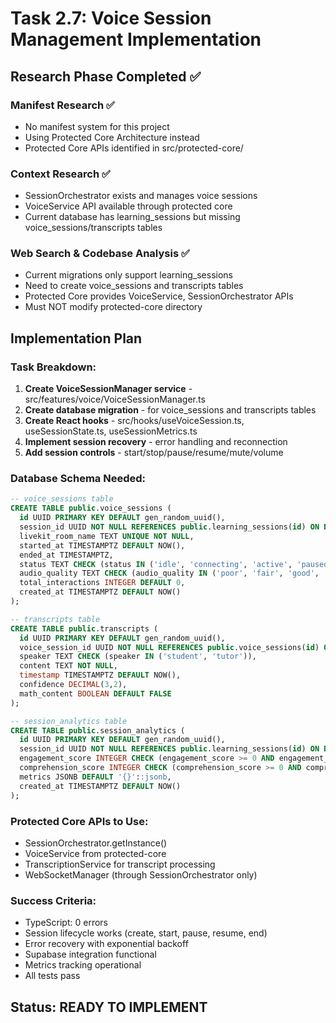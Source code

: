 # Task 2.7: Voice Session Management Implementation

## Research Phase Completed ✅

### Manifest Research ✅
- No manifest system for this project
- Using Protected Core Architecture instead
- Protected Core APIs identified in src/protected-core/

### Context Research ✅
- SessionOrchestrator exists and manages voice sessions
- VoiceService API available through protected core
- Current database has learning_sessions but missing voice_sessions/transcripts tables

### Web Search & Codebase Analysis ✅
- Current migrations only support learning_sessions
- Need to create voice_sessions and transcripts tables
- Protected Core provides VoiceService, SessionOrchestrator APIs
- Must NOT modify protected-core directory

## Implementation Plan

### Task Breakdown:
1. **Create VoiceSessionManager service** - src/features/voice/VoiceSessionManager.ts
2. **Create database migration** - for voice_sessions and transcripts tables
3. **Create React hooks** - src/hooks/useVoiceSession.ts, useSessionState.ts, useSessionMetrics.ts
4. **Implement session recovery** - error handling and reconnection
5. **Add session controls** - start/stop/pause/resume/mute/volume

### Database Schema Needed:
```sql
-- voice_sessions table
CREATE TABLE public.voice_sessions (
  id UUID PRIMARY KEY DEFAULT gen_random_uuid(),
  session_id UUID NOT NULL REFERENCES public.learning_sessions(id) ON DELETE CASCADE,
  livekit_room_name TEXT UNIQUE NOT NULL,
  started_at TIMESTAMPTZ DEFAULT NOW(),
  ended_at TIMESTAMPTZ,
  status TEXT CHECK (status IN ('idle', 'connecting', 'active', 'paused', 'ended', 'error')),
  audio_quality TEXT CHECK (audio_quality IN ('poor', 'fair', 'good', 'excellent')),
  total_interactions INTEGER DEFAULT 0,
  created_at TIMESTAMPTZ DEFAULT NOW()
);

-- transcripts table
CREATE TABLE public.transcripts (
  id UUID PRIMARY KEY DEFAULT gen_random_uuid(),
  voice_session_id UUID NOT NULL REFERENCES public.voice_sessions(id) ON DELETE CASCADE,
  speaker TEXT CHECK (speaker IN ('student', 'tutor')),
  content TEXT NOT NULL,
  timestamp TIMESTAMPTZ DEFAULT NOW(),
  confidence DECIMAL(3,2),
  math_content BOOLEAN DEFAULT FALSE
);

-- session_analytics table
CREATE TABLE public.session_analytics (
  id UUID PRIMARY KEY DEFAULT gen_random_uuid(),
  session_id UUID NOT NULL REFERENCES public.learning_sessions(id) ON DELETE CASCADE,
  engagement_score INTEGER CHECK (engagement_score >= 0 AND engagement_score <= 100),
  comprehension_score INTEGER CHECK (comprehension_score >= 0 AND comprehension_score <= 100),
  metrics JSONB DEFAULT '{}'::jsonb,
  created_at TIMESTAMPTZ DEFAULT NOW()
);
```

### Protected Core APIs to Use:
- SessionOrchestrator.getInstance()
- VoiceService from protected-core
- TranscriptionService for transcript processing
- WebSocketManager (through SessionOrchestrator only)

### Success Criteria:
- TypeScript: 0 errors
- Session lifecycle works (create, start, pause, resume, end)
- Error recovery with exponential backoff
- Supabase integration functional
- Metrics tracking operational
- All tests pass

## Status: READY TO IMPLEMENT